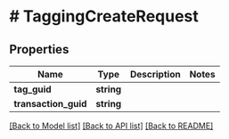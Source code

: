 # # TaggingCreateRequest

## Properties

Name | Type | Description | Notes
------------ | ------------- | ------------- | -------------
**tag_guid** | **string** |  |
**transaction_guid** | **string** |  |

[[Back to Model list]](../../README.md#models) [[Back to API list]](../../README.md#endpoints) [[Back to README]](../../README.md)
